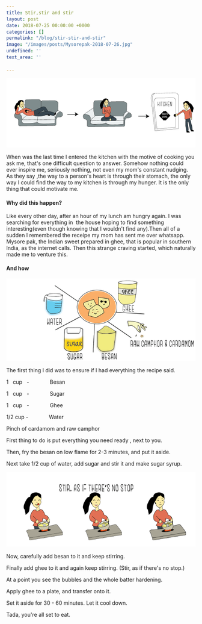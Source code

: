 ```yaml
---
title: Stir,stir and stir
layout: post
date: 2018-07-25 00:00:00 +0000
categories: []
permalink: "/blog/stir-stir-and-stir"
image: "/images/posts/Mysorepak-2018-07-26.jpg"
undefined: ''
text_area: ''

---
```


![](/images/posts/Lazy-me-2018-07-26.png)

When was the last time I entered the kitchen with the motive of cooking you ask me, that's one difficult question to answer. Somehow nothing could ever inspire me, seriously nothing, not even my mom's constant nudging. As they say ,the way to a person's heart is through their stomach, the only way I could find the way to my kitchen is through my hunger. It is the only thing that could motivate me.

#### **Why did this happen?**

Like every other day, after an hour of my lunch am hungry again. I was searching for everything in  the house hoping to find something interesting(even though knowing that I wouldn't find any).Then all of a sudden I remembered the receipe my mom has sent me over whatsapp. Mysore pak, the Indian sweet prepared in ghee, that is popular in southern India, as the internet calls. Then this strange craving started, which naturally made me to venture this.

#### **And how**

![](/images/posts/Ingredients-2018-07-26.png)

The first thing I did was to ensure if I had everything the recipe said.

1   cup   -              Besan

1   cup   -              Sugar

1   cup   -              Ghee

1/2 cup -              Water

Pinch of cardamom and raw camphor

First thing to do is put everything you need ready , next to you.

Then, fry the besan on low flame for 2-3 minutes, and put it aside.

Next take 1/2 cup of water, add sugar and stir it and make sugar syrup.

![](/images/posts/Stir-2018-07-26.png)

Now, carefully add besan to it and keep stirring.

Finally add ghee to it and again keep stirring. (Stir, as if there's no stop.)

At a point you see the bubbles and the whole batter hardening.

Apply ghee to a plate, and transfer onto it.

Set it aside for 30 - 60 minutes. Let it cool down.

Tada, you're all set to eat.